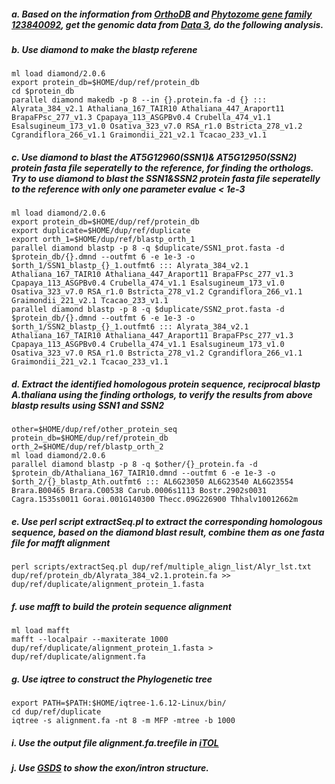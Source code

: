 ##### a. Based on the information from [OrthoDB](https://www.orthodb.org/?query=Q84W43) and [Phytozome gene family 123840092](https://phytozome-next.jgi.doe.gov/report/family/5264/123840092), get the genomic data from [Data 3](../blob/main/Data.md), do the following analysis. 

##### b. Use diamond to make the blastp referene   
```
ml load diamond/2.0.6
export protein_db=$HOME/dup/ref/protein_db
cd $protein_db
parallel diamond makedb -p 8 --in {}.protein.fa -d {} ::: Alyrata_384_v2.1 Athaliana_167_TAIR10 Athaliana_447_Araport11 BrapaFPsc_277_v1.3 Cpapaya_113_ASGPBv0.4 Crubella_474_v1.1 Esalsugineum_173_v1.0 Osativa_323_v7.0 RSA_r1.0 Bstricta_278_v1.2 Cgrandiflora_266_v1.1 Graimondii_221_v2.1 Tcacao_233_v1.1
```
##### c.  Use diamond to blast the *AT5G12960*(SSN1)& *AT5G12950*(SSN2) protein fasta file seperatelly to the reference, for finding the orthologs. Try to use diamond to blast the SSN1&SSN2 protein fasta file seperatelly to the reference with only one parameter evalue < 1e-3  
```
ml load diamond/2.0.6
export protein_db=$HOME/dup/ref/protein_db
export duplicate=$HOME/dup/ref/duplicate
export orth_1=$HOME/dup/ref/blastp_orth_1
parallel diamond blastp -p 8 -q $duplicate/SSN1_prot.fasta -d $protein_db/{}.dmnd --outfmt 6 -e 1e-3 -o $orth_1/SSN1_blastp_{}_1.outfmt6 ::: Alyrata_384_v2.1 Athaliana_167_TAIR10 Athaliana_447_Araport11 BrapaFPsc_277_v1.3 Cpapaya_113_ASGPBv0.4 Crubella_474_v1.1 Esalsugineum_173_v1.0 Osativa_323_v7.0 RSA_r1.0 Bstricta_278_v1.2 Cgrandiflora_266_v1.1 Graimondii_221_v2.1 Tcacao_233_v1.1
parallel diamond blastp -p 8 -q $duplicate/SSN2_prot.fasta -d $protein_db/{}.dmnd --outfmt 6 -e 1e-3 -o $orth_1/SSN2_blastp_{}_1.outfmt6 ::: Alyrata_384_v2.1 Athaliana_167_TAIR10 Athaliana_447_Araport11 BrapaFPsc_277_v1.3 Cpapaya_113_ASGPBv0.4 Crubella_474_v1.1 Esalsugineum_173_v1.0 Osativa_323_v7.0 RSA_r1.0 Bstricta_278_v1.2 Cgrandiflora_266_v1.1 Graimondii_221_v2.1 Tcacao_233_v1.1
```
##### d. Extract the identified homologous protein sequence, reciprocal blastp *A.thaliana* using the finding orthologs, to verify the results from above blastp results using SSN1 and SSN2  
```
other=$HOME/dup/ref/other_protein_seq
protein_db=$HOME/dup/ref/protein_db
orth_2=$HOME/dup/ref/blastp_orth_2
ml load diamond/2.0.6
parallel diamond blastp -p 8 -q $other/{}_protein.fa -d $protein_db/Athaliana_167_TAIR10.dmnd --outfmt 6 -e 1e-3 -o $orth_2/{}_blastp_Ath.outfmt6 ::: AL6G23050 AL6G23540 AL6G23554 Brara.B00465 Brara.C00538 Carub.0006s1113 Bostr.2902s0031 Cagra.1535s0011 Gorai.001G140300 Thecc.09G226900 Thhalv10012662m
```
##### e. Use perl script extractSeq.pl to extract the corresponding homologous sequence, based on the diamond blast result, combine them as one fasta file for mafft alignment  
```
perl scripts/extractSeq.pl dup/ref/multiple_align_list/Alyr_lst.txt dup/ref/protein_db/Alyrata_384_v2.1.protein.fa >> dup/ref/duplicate/alignment_protein_1.fasta
```
##### f. use mafft to build the protein sequence alignment  
```
ml load mafft
mafft --localpair --maxiterate 1000 dup/ref/duplicate/alignment_protein_1.fasta > dup/ref/duplicate/alignment.fa
``` 
##### g. Use iqtree to construct the Phylogenetic tree  
```
export PATH=$PATH:$HOME/iqtree-1.6.12-Linux/bin/
cd dup/ref/duplicate
iqtree -s alignment.fa -nt 8 -m MFP -mtree -b 1000 
```
##### i. Use the output file alignment.fa.treefile in [iTOL](https://itol.embl.de/.)  
##### j. Use [GSDS](http://gsds.gao-lab.org/) to show the exon/intron structure.
